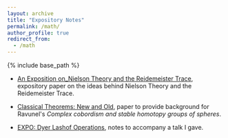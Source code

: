 ```yaml
---
layout: archive
title: "Expository Notes"
permalink: /math/
author_profile: true
redirect_from:
  - /math
---
```


{% include base_path %}
*  [An Exposition on_Nielson Theory and the Reidemeister Trace](/files/An_Exposition_on_Nielson_Theory_and_the_Reidemeister_Trace.pdf), expository paper on the ideas behind Nielson Theory and the Reidemeister Trace.

*  [Classical Theorems: New and Old](/files/Classical_Theorems__New_and_Old.pdf), paper to provide background for Ravunel's _Complex cobordism and stable homotopy groups of spheres_.

*  [EXPO: Dyer Lashof Operations](EXPO__Dyer_Lashof_Operations.pdf), notes to accompany a talk I gave.

